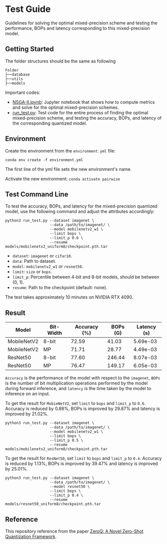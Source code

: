 # Test Guide
Guidelines for solving the optimal mixed-precision scheme and testing the performance, BOPs and latency corresponding to this mixed-precision model.

## Getting Started
The folder structures should be the same as following
```
Folder
├──database
├──utils
├──models
```
Important codes:
- [NSGA-II.ipynb](NSGA-II.ipynb): Jupyter notebook that shows how to compute metrics and solve for the optimal mixed-precision schemes.
- [run_test.py](run_test.py): Test code for the entire process of finding the optimal mixed-precision scheme, and testing the accuracy, BOPs, and latency of the corresponding quantized model.

## Environment
Create the environment from the `environment.yml` file:
```
conda env create -f environment.yml
```
The first line of the yml file sets the new environment's name. 

Activate the new environment: `conda activate pairwise`

## Test Command Line
To test the accuracy, BOPs, and latency for the mixed-precision quantized model, use the following command and adjust the attributes accordingly:
```
python3 run_test.py --dataset imagenet \
                    --data /path/to/imagenet/ \
                    --model mobilenetv2_w1 \
                    --limit bops \
                    --limit_p 0.6 \
                    --resume models/mobilenetv2_uniform8/checkpoint.pth.tar
```
- `dataset`: `imagenet` or `cifar10`.
- `data`: Path to dataset.
- `model`: `mobilenetv2_w1` or `resnet50`.
- `limit`: `size` or `bops`.
- `limit_p`: Percentile between 4-bit and 8-bit models, should be between (0, 1).
- `resume`: Path to the checkpoint (default: none).

The test takes approximately 10 minutes on NVIDIA RTX 4090.

## Result
| Model       | Bit-Width | Accuracy (%) | BOPs (G) | Latency (s) |
|-------------|-----------|--------------|----------|-------------|
| MobileNetV2 | 8-bit     | 72.59        | 41.03    | 5.69e-03    |
| MobileNetV2 | MP        | 71.71        | 28.77    | 4.49e-03    |
| ResNet50    | 8-bit     | 77.60        | 246.44   | 8.07e-03    |
| ResNet50    | MP        | 76.47        | 149.17   | 6.05e-03    |

`Accuracy` is the performance of the model with respect to the `imagenet`, `BOPs` is the number of bit multiplication operations performed by the model during forward inference, and `latency` is the time taken by the model to inference on an input.

To get the result for `MobieNetV2`, set `limit` to `bops` and `limit_p` to `0.6`. Accuracy is reduced by 0.88%, BOPs is improved by 29.87% and latency is improved by 21.02%.
```
python3 run_test.py --dataset imagenet \
                    --data /path/to/imagenet/ \
                    --model mobilenetv2_w1 \
                    --limit bops \
                    --limit_p 0.5 \
                    --resume models/mobilenetv2_uniform8/checkpoint.pth.tar
```

To get the result for `ResNet50`, set `limit` to `bops` and `limit_p` to `0.4`. Accuracy is reduced by 1.13%, BOPs is improved by 39.47% and latency is improved by 25.01%.
```
python3 run_test.py --dataset imagenet \
                    --data /path/to/imagenet/ \
                    --model resnet50 \
                    --limit bops \
                    --limit_p 0.4 \
                    --resume models/resnet50_uniform8/checkpoint.pth.tar
```


## Reference
This repository reference from the paper [ZeroQ: A Novel Zero-Shot Quantization Framework](https://arxiv.org/abs/2001.00281).